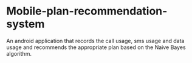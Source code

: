 # Mobile-plan-recommendation-system
An android application that records the call usage, sms usage and data usage and recommends the appropriate plan based on the Naive Bayes algorithm.
